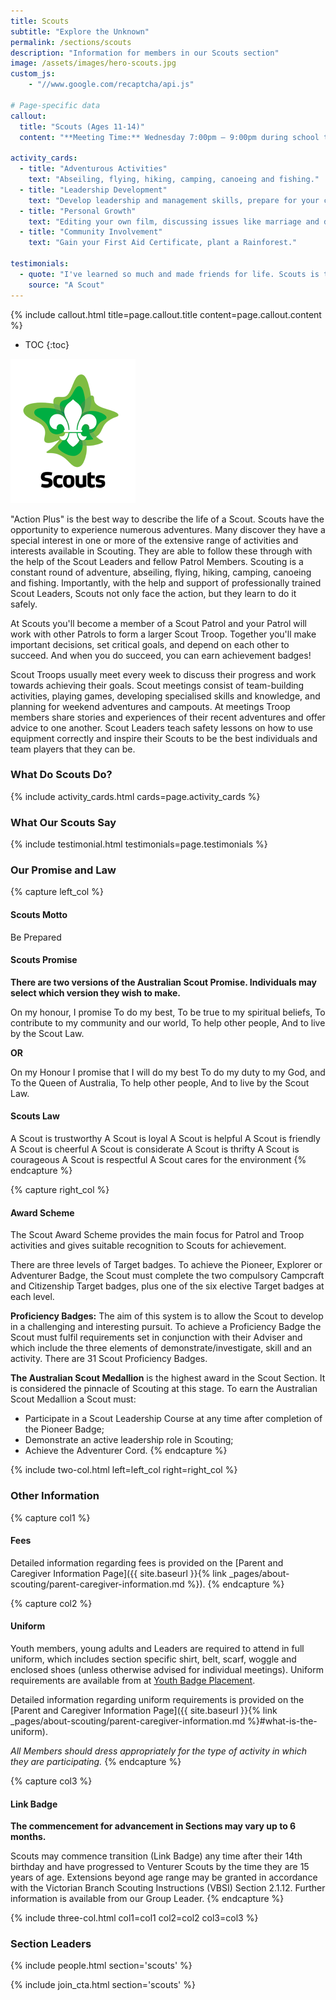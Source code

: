 ```yaml
---
title: Scouts
subtitle: "Explore the Unknown"
permalink: /sections/scouts
description: "Information for members in our Scouts section"
image: /assets/images/hero-scouts.jpg
custom_js:
    - "//www.google.com/recaptcha/api.js"

# Page-specific data
callout:
  title: "Scouts (Ages 11-14)"
  content: "**Meeting Time:** Wednesday 7:00pm – 9:00pm during school term."

activity_cards:
  - title: "Adventurous Activities"
    text: "Abseiling, flying, hiking, camping, canoeing and fishing."
  - title: "Leadership Development"
    text: "Develop leadership and management skills, prepare for your career."
  - title: "Personal Growth"
    text: "Editing your own film, discussing issues like marriage and drugs, making a sculpture."
  - title: "Community Involvement"
    text: "Gain your First Aid Certificate, plant a Rainforest."

testimonials:
  - quote: "I've learned so much and made friends for life. Scouts is the best!"
    source: "A Scout"
---
```


{% include callout.html title=page.callout.title content=page.callout.content %}

- TOC
{:toc}

<img class="float-md-right mx-auto d-block" src="/assets/images/logo-scouts-full.png" />

"Action Plus" is the best way to describe the life of a Scout. Scouts have the opportunity to experience numerous adventures. Many discover they have a special interest in one or more of the extensive range of activities and interests available in Scouting. They are able to follow these through with the help of the Scout Leaders and fellow Patrol Members. Scouting is a constant round of adventure, abseiling, flying, hiking, camping, canoeing and fishing. Importantly, with the help and support of professionally trained Scout Leaders, Scouts not only face the action, but they learn to do it safely.

At Scouts you'll become a member of a Scout Patrol and your Patrol will work with other Patrols to form a larger Scout Troop. Together you'll make important decisions, set critical goals, and depend on each other to succeed. And when you do succeed, you can earn achievement badges!

Scout Troops usually meet every week to discuss their progress and work towards achieving their goals. Scout meetings consist of team-building activities, playing games, developing specialised skills and knowledge, and planning for weekend adventures and campouts. At meetings Troop members share stories and experiences of their recent adventures and offer advice to one another. Scout Leaders teach safety lessons on how to use equipment correctly and inspire their Scouts to be the best individuals and team players that they can be.

<div class="clearfix"></div>

### What Do Scouts Do?

{% include activity_cards.html cards=page.activity_cards %}

### What Our Scouts Say

{% include testimonial.html testimonials=page.testimonials %}

### Our Promise and Law

{% capture left_col %}
#### Scouts Motto

Be Prepared

#### Scouts Promise

**There are two versions of the Australian Scout Promise. Individuals may select which version they wish to make.**

On my honour, I promise
To do my best,
To be true to my spiritual beliefs,
To contribute to my community and our world,
To help other people,
And to live by the Scout Law.

**OR**

On my Honour
I promise that I will do my best
To do my duty to my God, and
To the Queen of Australia,
To help other people,
And to live by the Scout Law.

#### Scouts Law

A Scout is trustworthy
A Scout is loyal
A Scout is helpful
A Scout is friendly
A Scout is cheerful
A Scout is considerate
A Scout is thrifty
A Scout is courageous
A Scout is respectful
A Scout cares for the environment
{% endcapture %}

{% capture right_col %}
#### Award Scheme

The Scout Award Scheme provides the main focus for Patrol and Troop activities and gives suitable recognition to Scouts for achievement.

There are three levels of Target badges. To achieve the Pioneer, Explorer or Adventurer Badge, the Scout must complete the two compulsory Campcraft and Citizenship Target badges, plus one of the six elective Target badges at each level.

**Proficiency Badges:** The aim of this system is to allow the Scout to develop in a challenging and interesting pursuit. To achieve a Proficiency Badge the Scout must fulfil requirements set in conjunction with their Adviser and which include the three elements of demonstrate/investigate, skill and an activity. There are 31 Scout Proficiency Badges.

**The Australian Scout Medallion** is the highest award in the Scout Section. It is considered the pinnacle of Scouting at this stage. To earn the Australian Scout Medallion a Scout must:

*   Participate in a Scout Leadership Course at any time after completion of the Pioneer Badge;
*   Demonstrate an active leadership role in Scouting;
*   Achieve the Adventurer Cord.
{% endcapture %}

{% include two-col.html left=left_col right=right_col %}

### Other Information

{% capture col1 %}
#### Fees

Detailed information regarding fees is provided on the [Parent and Caregiver Information Page]({{ site.baseurl }}{% link _pages/about-scouting/parent-caregiver-information.md %}).
{% endcapture %}

{% capture col2 %}
#### Uniform

Youth members, young adults and Leaders are required to attend in full uniform, which includes section specific shirt, belt, scarf, woggle and enclosed shoes (unless otherwise advised for individual meetings). Uniform requirements are available from at [Youth Badge Placement](https://scoutsvictoria.com.au/age-sections-adults/scouts/uniform-and-badge-placement/).

Detailed information regarding uniform requirements is provided on the [Parent and Caregiver Information Page]({{ site.baseurl }}{% link _pages/about-scouting/parent-caregiver-information.md %}#what-is-the-uniform).

*All Members should dress appropriately for the type of activity in which they are participating.*
{% endcapture %}

{% capture col3 %}
#### Link Badge

**The commencement for advancement in Sections may vary up to 6 months.**

Scouts may commence transition (Link Badge) any time after their 14th birthday and have progressed to Venturer Scouts by the time they are 15 years of age. Extensions beyond age range may be granted in accordance with the Victorian Branch Scouting Instructions (VBSI) Section 2.1.12. Further information is available from our Group Leader.
{% endcapture %}

{% include three-col.html col1=col1 col2=col2 col3=col3 %}

### Section Leaders

{% include people.html section='scouts' %}

{% include join_cta.html section='scouts' %}
